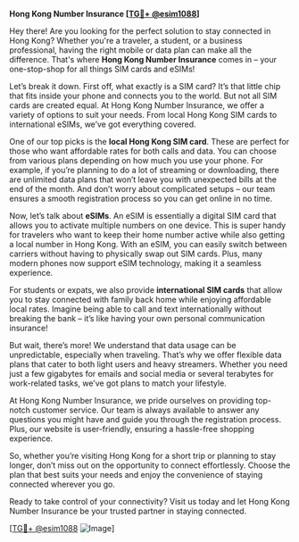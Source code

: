**Hong Kong Number Insurance [[TG💪+ @esim1088](https://t.me/s/esim1088)]**

Hey there! Are you looking for the perfect solution to stay connected in Hong Kong? Whether you're a traveler, a student, or a business professional, having the right mobile or data plan can make all the difference. That's where **Hong Kong Number Insurance** comes in – your one-stop-shop for all things SIM cards and eSIMs!

Let’s break it down. First off, what exactly is a SIM card? It’s that little chip that fits inside your phone and connects you to the world. But not all SIM cards are created equal. At Hong Kong Number Insurance, we offer a variety of options to suit your needs. From local Hong Kong SIM cards to international eSIMs, we’ve got everything covered.

One of our top picks is the **local Hong Kong SIM card**. These are perfect for those who want affordable rates for both calls and data. You can choose from various plans depending on how much you use your phone. For example, if you’re planning to do a lot of streaming or downloading, there are unlimited data plans that won’t leave you with unexpected bills at the end of the month. And don’t worry about complicated setups – our team ensures a smooth registration process so you can get online in no time.

Now, let’s talk about **eSIMs**. An eSIM is essentially a digital SIM card that allows you to activate multiple numbers on one device. This is super handy for travelers who want to keep their home number active while also getting a local number in Hong Kong. With an eSIM, you can easily switch between carriers without having to physically swap out SIM cards. Plus, many modern phones now support eSIM technology, making it a seamless experience.

For students or expats, we also provide **international SIM cards** that allow you to stay connected with family back home while enjoying affordable local rates. Imagine being able to call and text internationally without breaking the bank – it’s like having your own personal communication insurance!

But wait, there’s more! We understand that data usage can be unpredictable, especially when traveling. That’s why we offer flexible data plans that cater to both light users and heavy streamers. Whether you need just a few gigabytes for emails and social media or several terabytes for work-related tasks, we’ve got plans to match your lifestyle.

At Hong Kong Number Insurance, we pride ourselves on providing top-notch customer service. Our team is always available to answer any questions you might have and guide you through the registration process. Plus, our website is user-friendly, ensuring a hassle-free shopping experience.

So, whether you’re visiting Hong Kong for a short trip or planning to stay longer, don’t miss out on the opportunity to connect effortlessly. Choose the plan that best suits your needs and enjoy the convenience of staying connected wherever you go.

Ready to take control of your connectivity? Visit us today and let Hong Kong Number Insurance be your trusted partner in staying connected. 

[[TG💪+ @esim1088](https://t.me/s/esim1088) ![Image](https://i.postimg.cc/Y0z9fWf4/image.png)]